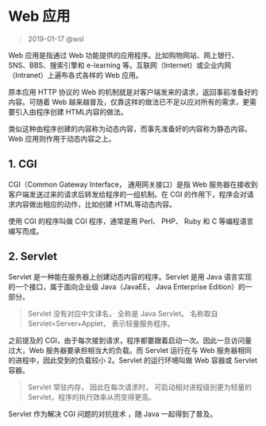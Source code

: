 # Web 应用

> 2019-01-17 @wsl

Web 应用是指通过 Web 功能提供的应用程序。比如购物网站、网上银行、SNS、BBS、搜索引擎和 e-learning 等。互联网（Internet）或企业内网（Intranet）上遍布各式各样的 Web 应用。

原本应用 HTTP 协议的 Web 的机制就是对客户端发来的请求，返回事前准备好的内容。可随着 Web 越来越普及，仅靠这样的做法已不足以应对所有的需求，更需要引入由程序创建 HTML内容的做法。

类似这种由程序创建的内容称为动态内容，而事先准备好的内容称为静态内容。Web 应用则作用于动态内容之上。

## 1. CGI

CGI（Common Gateway Interface， 通用网关接口）是指 Web 服务器在接收到客户端发送过来的请求后转发给程序的一组机制。在 CGI 的作用下，程序会对请求内容做出相应的动作，比如创建 HTML等动态内容。

使用 CGI 的程序叫做 CGI 程序，通常是用 Perl、 PHP、 Ruby 和 C 等编程语言编写而成。

## 2. Servlet

Servlet 是一种能在服务器上创建动态内容的程序。Servlet 是用 Java 语言实现的一个接口，属于面向企业级 Java（JavaEE， Java Enterprise Edition）的一部分。

> Servlet 没有对应中文译名， 全称是 Java Servlet。 名称取自 Servlet=Server+Applet， 表示轻量服务程序。

之前提及的 CGI，由于每次接到请求，程序都要跟着启动一次。因此一旦访问量过大，Web 服务器要承担相当大的负载。而 Servlet 运行在与 Web 服务器相同的进程中，因此受到的负载较小 2。Servlet 的运行环境叫做 Web 容器或 Servlet 容器。

> Servlet 常驻内存， 因此在每次请求时， 可启动相对进程级别更为轻量的Servlet，程序的执行效率从而变得更高。

Servlet 作为解决 CGI 问题的对抗技术 ，随 Java 一起得到了普及。

